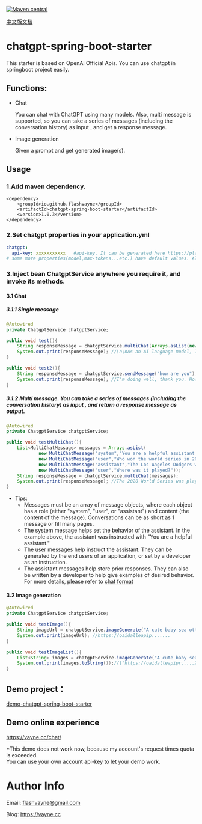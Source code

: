 [![Maven central](https://maven-badges.herokuapp.com/maven-central/io.github.flashvayne/chatgpt-spring-boot-starter/badge.svg)](https://maven-badges.herokuapp.com/maven-central/io.github.flashvayne/chatgpt-spring-boot-starter)

[中文版文档](https://vayne.cc/2022/12/17/chatgpt-spring-boot-starter)

# chatgpt-spring-boot-starter
This starter is based on OpenAi Official Apis. You can use chatgpt in springboot project easily.  
## Functions:
+ Chat

  You can chat with ChatGPT using many models. Also, multi message is supported, so you can take a series of messages (including the conversation history) as input , and get a response message.

+ Image generation

  Given a prompt and get generated image(s).

## Usage
### 1.Add maven dependency.
```pom
<dependency>
    <groupId>io.github.flashvayne</groupId>
    <artifactId>chatgpt-spring-boot-starter</artifactId>
    <version>1.0.3</version>
</dependency>
```
### 2.Set chatgpt properties in your application.yml

```yml
chatgpt:
  api-key: xxxxxxxxxxx   #api-key. It can be generated here https://platform.openai.com/account/api-keys
# some more properties(model,max-tokens...etc.) have default values. Also you can config them here. 
```
### 3.Inject bean ChatgptService anywhere you require it, and invoke its methods.
#### 3.1 Chat

##### 3.1.1 Single message

```java
@Autowired
private ChatgptService chatgptService;

public void test(){
    String responseMessage = chatgptService.multiChat(Arrays.asList(new MultiChatMessage("user","how are you?")));
    System.out.print(responseMessage); //\n\nAs an AI language model, I don't have feelings, but I'm functioning well. Thank you for asking. How can I assist you today?
}

public void test2(){
    String responseMessage = chatgptService.sendMessage("how are you");
    System.out.print(responseMessage); //I'm doing well, thank you. How about you?
}
```
##### 3.1.2 Multi message. You can take a series of messages (including the conversation history) as input , and return a response message as output.
```java
@Autowired
private ChatgptService chatgptService;

public void testMultiChat(){
    List<MultiChatMessage> messages = Arrays.asList(
            new MultiChatMessage("system","You are a helpful assistant."),
            new MultiChatMessage("user","Who won the world series in 2020?"),
            new MultiChatMessage("assistant","The Los Angeles Dodgers won the World Series in 2020."),
            new MultiChatMessage("user","Where was it played?"));
    String responseMessage = chatgptService.multiChat(messages);
    System.out.print(responseMessage); //The 2020 World Series was played at Globe Life Field in Arlington, Texas.
}
```
+ Tips:
	+ Messages must be an array of message objects, where each object has a role (either "system", "user", or "assistant") and content (the content of the message). Conversations can be as short as 1 message or fill many pages.
	+ The system message helps set the behavior of the assistant. In the example above, the assistant was instructed with "You are a helpful assistant." 
	+ The user messages help instruct the assistant. They can be generated by the end users of an application, or set by a developer as an instruction.
	+ The assistant messages help store prior responses. They can also be written by a developer to help give examples of desired behavior.
	  For more details, please refer to [chat format](https://platform.openai.com/docs/guides/chat/introduction)
	

#### 3.2 Image generation
```java
@Autowired
private ChatgptService chatgptService;

public void testImage(){
    String imageUrl = chatgptService.imageGenerate("A cute baby sea otter");
    System.out.print(imageUrl); //https://oaidalleapip.......
}

public void testImageList(){
    List<String> images = chatgptService.imageGenerate("A cute baby sea otter", 2, ImageSize.SMALL, ImageFormat.URL);
    System.out.print(images.toString());//["https://oaidalleapipr.....ZwA%3D","https://oaidalleapipr....RE0%3D"]
}
```

## Demo project：
[demo-chatgpt-spring-boot-starter](https://github.com/flashvayne/demo-chatgpt-spring-boot-starter)

## Demo online experience
https://vayne.cc/chat/

*This demo does not work now, because my account's request times quota is exceeded.  
You can use your own account api-key to let your demo work.  

# Author Info
Email: flashvayne@gmail.com

Blog: https://vayne.cc
